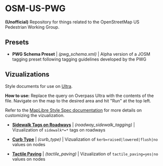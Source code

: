 # OSM-US-PWG

**(Unofficial)** Repository for things related to the OpenStreetMap US Pedestrian Working Group.

## Presets

* **PWG Schema Preset** | *(pwg_schema.xml)* | Alpha version of a JOSM tagging preset following tagging guidelines developed by the PWG

## Vizualizations

Style documents for use on [Ultra](https://overpass-ultra.us/). 

**How to use:** Replace the query on Overpass Ultra with the contents of the file. Navigate on the map to the desired area and hit "Run" at the top left.

Refer to the [MapLibre Style Spec documentation](https://maplibre.org/maplibre-style-spec/) for more details on customizing the vizualization.

* **[Sidewalk Tags on Roadways](https://github.com/Lumikeiju/OSM-US-PWG/blob/main/vizualizations/roadway_sidewalk_tagging)** | *(roadway_sidewalk_tagging)* | Vizualization of `sidewalk*=*` tags on roadways

* **[Curb Type](https://github.com/Lumikeiju/OSM-US-PWG/blob/main/vizualizations/curb_type)** | *(curb_type)* | Vizualization of `kerb=raised|lowered|flush|no` values on nodes

* **[Tactile Paving](https://github.com/Lumikeiju/OSM-US-PWG/blob/main/vizualizations/tactile_paving)** | *(tactile_paving)* | Vizualization of `tactile_paving=yes|no` values on nodes
